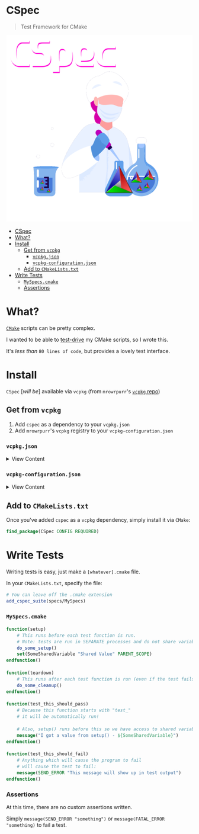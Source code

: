 # CSpec

> Test Framework for CMake

![CSpec](Images/CSpec.png)

- [CSpec](#cspec)
- [What?](#what)
- [Install](#install)
  - [Get from `vcpkg`](#get-from-vcpkg)
    - [`vcpkg.json`](#vcpkgjson)
    - [`vcpkg-configuration.json`](#vcpkg-configurationjson)
  - [Add to `CMakeLists.txt`](#add-to-cmakeliststxt)
- [Write Tests](#write-tests)
    - [`MySpecs.cmake`](#myspecscmake)
    - [Assertions](#assertions)

# What?

[`CMake`](https://cmake.org/) scripts can be pretty complex.

I wanted to be able to [test-drive](https://en.wikipedia.org/wiki/Test-driven_development) my CMake scripts, so I wrote this.

It's *less than* `80 lines of code`, but provides a lovely test interface.

# Install

`CSpec` [*will be*] available via `vcpkg` (from `mrowrpurr`'s [`vcpkg` repo](https://github.com/mrowrpurr/vcpkg))

## Get from `vcpkg`

1. Add `cspec` as a dependency to your `vcpkg.json`
1. Add `mrowrpurr`'s `vcpkg` registry to your `vcpkg-configuration.json`

### `vcpkg.json`

<details>
    <summary>View Content</summary>

```json
{
    "$schema": "https://raw.githubusercontent.com/microsoft/vcpkg/master/scripts/vcpkg.schema.json",
    "name": "my-project",
    "version-string": "0.0.1",
    "dependencies": [
        "cspec"
    ]
}
```

</details>

### `vcpkg-configuration.json`

<details>
    <summary>View Content</summary>

```json
{
  "default-registry": {
    "kind": "git",
    "repository": "https://github.com/microsoft/vcpkg.git",
    "baseline": "cc288af760054fa489574bd8e22d05aa8fa01e5c"
  },
  "registries": [
    {
      "kind": "git",
      "repository": "https://github.com/mrowrpurr/vcpkg.git",
      "baseline": "< INSERT THE LATEST COMMIT SHA >",
      "packages": [
        "cspec"
      ]
    }
  ]
}
```

</details>

## Add to `CMakeLists.txt`

Once you've added `cspec` as a `vcpkg` dependency, simply install it via `CMake`:

```cmake
find_package(CSpec CONFIG REQUIRED)
```

# Write Tests

Writing tests is easy, just make a `[whatever].cmake` file.

In your `CMakeLists.txt`, specify the file:

```cmake
# You can leave off the .cmake extension
add_cspec_suite(specs/MySpecs)
```

### `MySpecs.cmake`

```cmake
function(setup)
    # This runs before each test function is run.
    # Note: tests are run in SEPARATE processes and do not share variables.
    do_some_setup()
    set(SomeSharedVariable "Shared Value" PARENT_SCOPE)
endfunction()

function(teardown)
    # This runs after each test function is run (even if the test fails).
    do_some_cleanup()
endfunction()

function(test_this_should_pass)
    # Because this function starts with "test_"
    # it will be automatically run!
    
    # Also, setup() runs before this so we have access to shared variables:
    message("I got a value from setup() - ${SomeSharedVariable}")
endfunction()

function(test_this_should_fail)
    # Anything which will cause the program to fail
    # will cause the test to fail:
    message(SEND_ERROR "This message will show up in test output")
endfunction()
```

### Assertions

At this time, there are no custom assertions written.

Simply `message(SEND_ERROR "something")` or `message(FATAL_ERROR "something)` to fail a test.
